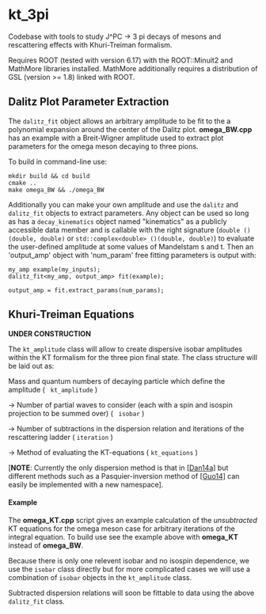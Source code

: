 # kt_3pi
Codebase with tools to study J^PC -> 3 pi decays of mesons and rescattering effects with Khuri-Treiman formalism.

Requires ROOT (tested with version 6.17) with the ROOT::Minuit2 and MathMore libraries installed.
MathMore additionally requires a distribution of GSL (version >= 1.8) linked with ROOT.

## Dalitz Plot Parameter Extraction
The `dalitz_fit` object allows an arbitrary amplitude to be fit to the a polynomial expansion around the center of the Dalitz plot. __omega_BW.cpp__ has an example with a Breit-Wigner amplitude used to extract plot parameters for the omega meson decaying to three pions.   

To build in command-line use:
```
mkdir build && cd build
cmake ..
make omega_BW && ./omega_BW
```

Additionally you can make your own amplitude and use the `dalitz` and `dalitz_fit` objects to extract parameters. Any object can be used so long as has a `decay_kinematics` object named "kinematics" as a publicly accessible data member and is callable with the right signature (```double ()(double, double)```
or
```std::complex<double> ()(double, double)```)
to evaluate the user-defined amplitude at some values of Mandelstam s and t. Then an 'output_amp' object with 'num_param' free fitting parameters is output with:

```
my_amp example(my_inputs);
dalitz_fit<my_amp, output_amp> fit(example);

output_amp = fit.extract_params(num_params);
```

## Khuri-Treiman Equations
__UNDER CONSTRUCTION__

The ```kt_amplitude``` class will allow to create dispersive isobar amplitudes within the KT formalism for the three pion final state.
The class structure will be laid out as:

Mass and quantum numbers of decaying particle which define the amplitude ( ``` kt_amplitude``` )

 -> Number of partial waves to consider (each with a spin and isospin projection to be summed over) ( ``` isobar``` )

 -> Number of subtractions in the dispersion relation and iterations of the rescattering ladder ( ```iteration``` )

 -> Method of evaluating the KT-equations ( ```kt_equations``` )

 [__NOTE__: Currently the only dispersion method is that in [[Dan14a]](https://arxiv.org/abs/1409.7708) but different methods such as a Pasquier-inversion method of [[Guo14]](https://arxiv.org/abs/1412.3970) can easily be implemented with a new namespace].

 #### Example
The __omega_KT.cpp__ script gives an example calculation of the _unsubtracted_ KT equations for the omega meson case for arbitrary iterations of the integral equation. To build use see the example above with __omega_KT__ instead of __omega_BW__.

Because there is only one relevent isobar and no isospin dependence, we use the `isobar` class directly but for more complicated cases we will use a combination of `isobar` objects in the `kt_amplitude` class.

Subtracted dispersion relations will soon be fittable to data using the above `dalitz_fit` class.
